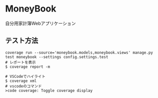 # MoneyBook
自分用家計簿Webアプリケーション

## テスト方法
```
coverage run --source='moneybook.models,moneybook.views' manage.py test moneybook --settings config.settings.test
# レポートを表示
$ coverage report -m

# VSCodeでハイライト
$ coverage xml
# vscodeのコマンド
>code coverage: Toggle coverage display
```
